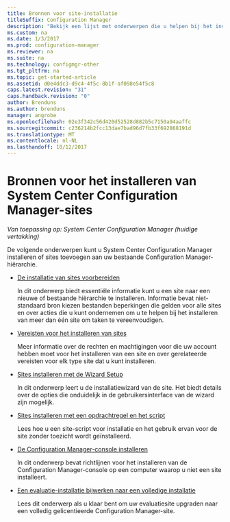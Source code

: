 ```yaml
---
title: Bronnen voor site-installatie
titleSuffix: Configuration Manager
description: "Bekijk een lijst met onderwerpen die u helpen bij het installeren van System Center Configuration Manager of sites toevoegen aan uw hiërarchie."
ms.custom: na
ms.date: 1/3/2017
ms.prod: configuration-manager
ms.reviewer: na
ms.suite: na
ms.technology: configmgr-other
ms.tgt_pltfrm: na
ms.topic: get-started-article
ms.assetid: d0e4ddc3-d9c4-4f5c-8b1f-af098e54f5c8
caps.latest.revision: "31"
caps.handback.revision: "0"
author: Brenduns
ms.author: brenduns
manager: angrobe
ms.openlocfilehash: 02e3f342c56d420d52528d882b5c7150a94aaffc
ms.sourcegitcommit: c236214b2fcc13dae7bad96d7fb33f692868191d
ms.translationtype: MT
ms.contentlocale: nl-NL
ms.lasthandoff: 10/12/2017
---
```

# <a name="resources-for-installing-system-center-configuration-manager-sites"></a>Bronnen voor het installeren van System Center Configuration Manager-sites

*Van toepassing op: System Center Configuration Manager (huidige vertakking)*

De volgende onderwerpen kunt u System Center Configuration Manager installeren of sites toevoegen aan uw bestaande Configuration Manager-hiërarchie.

- [De installatie van sites voorbereiden](prepare-to-install-sites.md)

  In dit onderwerp biedt essentiële informatie kunt u een site naar een nieuwe of bestaande hiërarchie te installeren. Informatie bevat niet-standaard bron kiezen bestanden beperkingen die gelden voor alle sites en over acties die u kunt ondernemen om u te helpen bij het installeren van meer dan één site om taken te vereenvoudigen.

- [Vereisten voor het installeren van sites](prerequisites-for-installing-sites.md)

  Meer informatie over de rechten en machtigingen voor die uw account hebben moet voor het installeren van een site en over gerelateerde vereisten voor elk type site dat u kunt installeren.

- [Sites installeren met de Wizard Setup](use-the-setup-wizard-to-install-sites.md)

  In dit onderwerp leert u de installatiewizard van de site. Het biedt details over de opties die onduidelijk in de gebruikersinterface van de wizard zijn mogelijk.  

- [Sites installeren met een opdrachtregel en het script](use-a-command-line-to-install-sites.md)

  Lees hoe u een site-script voor installatie en het gebruik ervan voor de site zonder toezicht wordt geïnstalleerd.

- [De Configuration Manager-console installeren](install-consoles.md)

  In dit onderwerp bevat richtlijnen voor het installeren van de Configuration Manager-console op een computer waarop u niet een site installeert.

- [Een evaluatie-installatie bijwerken naar een volledige installatie](upgrade-an-evaluation-install-to-a-full-install.md)

  Lees dit onderwerp als u klaar bent om uw evaluatiesite upgraden naar een volledig gelicentieerde Configuration Manager-site.
